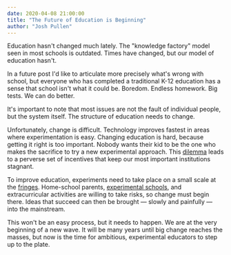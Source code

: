 ```yaml
---
date: 2020-04-08 21:00:00
title: "The Future of Education is Beginning"
author: "Josh Pullen"
---
```


Education hasn't changed much lately. The "knowledge factory" model seen in most
schools is outdated. Times have changed, but our model of education hasn't.

In a future post I'd like to articulate more precisely what's wrong with school,
but everyone who has completed a traditional K-12 education has a sense that
school isn't what it could be. Boredom. Endless homework. Big tests. We can do
better.

It's important to note that most issues are not the fault of individual people,
but the system itself. The structure of education needs to change.

Unfortunately, change is difficult. Technology improves fastest in areas where
experimentation is easy. Changing education is hard, because getting it right is
too important. Nobody wants their kid to be the one who makes the sacrifice to
try a new experimental approach. This
[dilemma](https://en.wikipedia.org/wiki/Volunteer%27s_dilemma) leads to a
perverse set of incentives that keep our most important institutions stagnant.

To improve education, experiments need to take place on a small scale at the
[fringes](https://www.perell.com/blog/where-the-wild-things-are). Home-school
parents, [experimental schools](https://lambdaschool.com/), and extracurricular
activities are willing to take risks, so change must begin there. Ideas that
succeed can then be brought — slowly and painfully — into the mainstream.

This won't be an easy process, but it needs to happen. We are at the very
beginning of a new wave. It will be many years until big change reaches the
masses, but now is the time for ambitious, experimental educators to step up to
the plate.
